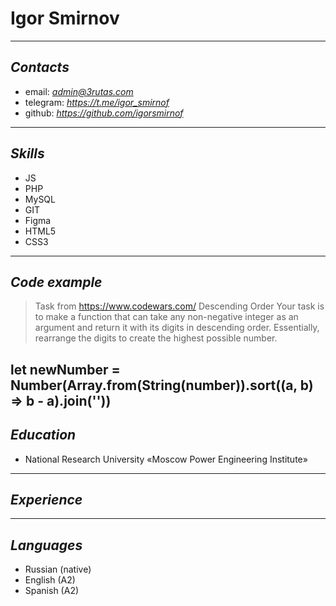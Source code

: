 # **Igor Smirnov** #
---
## *Contacts* #
- email: *admin@3rutas.com*
- telegram: *https://t.me/igor_smirnof*
- github: *https://github.com/igorsmirnof*
---
## *Skills*
- JS
- PHP
- MySQL
- GIT
- Figma
- HTML5
- CSS3
---
## *Code example*
> Task from https://www.codewars.com/ Descending Order 
Your task is to make a function that can take any non-negative integer as an argument and return it with its digits in descending order. Essentially, rearrange the digits to create the highest possible number.

let newNumber = Number(Array.from(String(number)).sort((a, b) => b - a).join(''))
---
## *Education*
- National Research University «Moscow Power Engineering Institute»

---
## *Experience*
---
## *Languages*
- Russian (native)
- English (A2)
- Spanish (A2)
